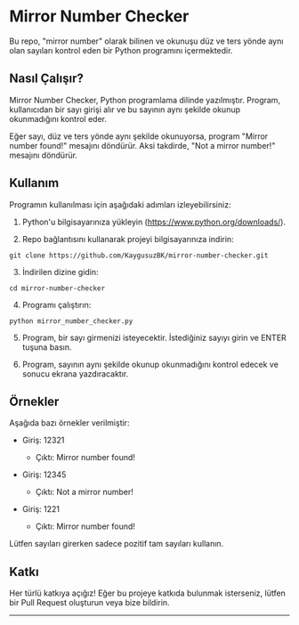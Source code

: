 # Mirror Number Checker

Bu repo, "mirror number" olarak bilinen ve okunuşu düz ve ters yönde aynı olan sayıları kontrol eden bir Python programını içermektedir. 

## Nasıl Çalışır?

Mirror Number Checker, Python programlama dilinde yazılmıştır. Program, kullanıcıdan bir sayı girişi alır ve bu sayının aynı şekilde okunup okunmadığını kontrol eder.

Eğer sayı, düz ve ters yönde aynı şekilde okunuyorsa, program "Mirror number found!" mesajını döndürür. Aksi takdirde, "Not a mirror number!" mesajını döndürür.

## Kullanım

Programın kullanılması için aşağıdaki adımları izleyebilirsiniz:

1. Python'u bilgisayarınıza yükleyin (https://www.python.org/downloads/).

2. Repo bağlantısını kullanarak projeyi bilgisayarınıza indirin:
```
git clone https://github.com/KaygusuzBK/mirror-number-checker.git
```

3. İndirilen dizine gidin:
```
cd mirror-number-checker
```

4. Programı çalıştırın:
```
python mirror_number_checker.py
```

5. Program, bir sayı girmenizi isteyecektir. İstediğiniz sayıyı girin ve ENTER tuşuna basın.

6. Program, sayının aynı şekilde okunup okunmadığını kontrol edecek ve sonucu ekrana yazdıracaktır.

## Örnekler

Aşağıda bazı örnekler verilmiştir:

- Giriş: 12321
  - Çıktı: Mirror number found!

- Giriş: 12345
  - Çıktı: Not a mirror number!

- Giriş: 1221
  - Çıktı: Mirror number found!

Lütfen sayıları girerken sadece pozitif tam sayıları kullanın.

## Katkı

Her türlü katkıya açığız! Eğer bu projeye katkıda bulunmak isterseniz, lütfen bir Pull Request oluşturun veya bize bildirin.

---
